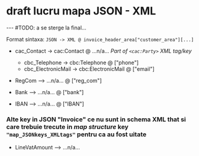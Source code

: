 # draft lucru mapa JSON - XML

--- #TODO: a se sterge la final...

Format sintaxa: `JSON -> XML @ invoice_header_area["customer_area"][...]`


* cac_Contact  ->  cac:Contact  @  ...n/a... *Part of `<cac:Party>` XML tag/key*
    * cbc_Telephone  ->  cbc:Telephone  @  ["phone"]
    * cbc_ElectronicMail  ->  cbc:ElectronicMail  @  ["email"]

* RegCom  -->  ...n/a...  @  ["reg_com"] 

* Bank  -->  ...n/a...  @  ["bank"] 

* IBAN  -->  ...n/a...  @  ["IBAN"] 


### Alte key in JSON "Invoice" ce nu sunt in schema XML that si care trebuie trecute in *map structure* key `"map_JSONkeys_XMLtags"` pentru ca au fost uitate

* LineVatAmount  -->  ...n/a...



